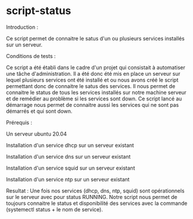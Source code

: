 # script-status
Introduction :

Ce script permet de connaitre le satus d'un ou plusieurs services installés sur un serveur.

Conditions de tests :

Ce script a été établi dans le cadre d'un projet qui consistait à automatiser une tâche d'administration. Il a été donc été mis en place un serveur sur lequel plusieurs services ont été installé et ou nous avons créé le script permettant donc de connaitre le satus des services.
Il nous permet de connaitre le status de tous les services installés sur notre machine serveur et de remédier au problème si les services sont down.
Ce script lancé au démarrage nous permet de connaitre aussi les services qui ne sont pas  démarrés et qui sont down.


Prérequis :

Un serveur ubuntu 20.04 

Installation d'un service dhcp sur un serveur existant

Installation d'un service dns sur un serveur existant

Installation d'un service squid sur un serveur existant

Installation d'un service ntp sur un serveur existant


Resultat : 
Une fois nos services (dhcp, dns, ntp, squid) sont opérationnels sur le serveur avec pour status RUNNING.
Notre script nous permet de toujours connaitre le status et disponibilité des services avec la commande (systemectl status + le nom de service).
